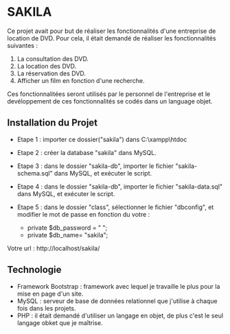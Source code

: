 # SAKILA
Ce projet avait pour but de réaliser les fonctionnalités d'une entreprise de location de DVD. Pour cela, il était demandé de réaliser les fonctionnalités suivantes : 
  1. La consultation des DVD. 
  2. La location des DVD.
  3. La réservation des DVD.
  4. Afficher un film en fonction d'une recherche.

Ces fonctionnalitées seront utilisés par le personnel de l'entreprise et le devéloppement de ces fonctionnalités se codés dans un language objet.

## Installation du Projet 

* Etape 1 : importer ce dossier("sakila") dans C:\xampp\htdoc

* Etape 2 : créer la database "sakila" dans MySQL.

* Etape 3 : dans le dossier "sakila-db", importer le fichier "sakila-schema.sql" dans MySQL, et exécuter le script.

* Etape 4 : dans le dossier "sakila-db", importer le fichier "sakila-data.sql" dans MySQL, et exécuter le script.

* Etape 5 : dans le dossier "class", sélectionner le fichier "dbconfig", et modifier le mot de passe en fonction du votre : 
  * private $db_password = " ";
  * private $db_name= "sakila";

Votre url : http://localhost/sakila/

## Technologie 
  * Framework Bootstrap : framework avec lequel je travaille le plus pour la mise en page d'un site.
  * MySQL : serveur de base de données relationnel que j'utilise à chaque fois dans les projets.
  * PHP : il était demandé d'utiliser un langage en objet, de plus c'est le seul langage obket que je maîtrise.
